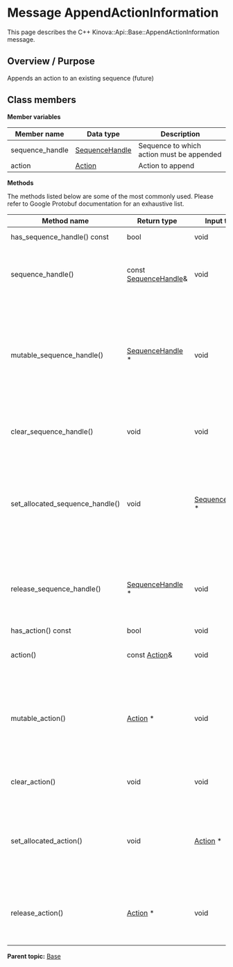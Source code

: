 # Message AppendActionInformation

This page describes the C++ Kinova::Api::Base::AppendActionInformation message.

## Overview / Purpose

Appends an action to an existing sequence \(future\)

## Class members

 **Member variables** 

|Member name|Data type|Description|
|-----------|---------|-----------|
|sequence\_handle| [SequenceHandle](msg_Base_SequenceHandle.md#)|Sequence to which action must be appended|
|action| [Action](msg_Base_Action.md#)|Action to append|

 **Methods** 

The methods listed below are some of the most commonly used. Please refer to Google Protobuf documentation for an exhaustive list.

|Method name|Return type|Input type|Description|
|-----------|-----------|----------|-----------|
|has\_sequence\_handle\(\) const|bool|void|Returns true if sequence\_handle is set.|
|sequence\_handle\(\)|const [SequenceHandle](msg_Base_SequenceHandle.md#)&|void|Returns the current value of sequence\_handle. If sequence\_handle is not set, returns a [SequenceHandle](msg_Base_SequenceHandle.md#) with none of its fields set \(possibly sequence\_handle::default\_instance\(\)\).|
|mutable\_sequence\_handle\(\)| [SequenceHandle](msg_Base_SequenceHandle.md#) \*|void|Returns a pointer to the mutable [SequenceHandle](msg_Base_SequenceHandle.md#) object that stores the field's value. If the field was not set prior to the call, then the returned [SequenceHandle](msg_Base_SequenceHandle.md#) will have none of its fields set \(i.e. it will be identical to a newly-allocated [SequenceHandle](msg_Base_SequenceHandle.md#)\). After calling this, has\_sequence\_handle\(\) will return true and sequence\_handle\(\) will return a reference to the same instance of [SequenceHandle](msg_Base_SequenceHandle.md#).|
|clear\_sequence\_handle\(\)|void|void|Clears the value of the field. After calling this, has\_sequence\_handle\(\) will return false and sequence\_handle\(\) will return the default value.|
|set\_allocated\_sequence\_handle\(\)|void| [SequenceHandle](msg_Base_SequenceHandle.md#) \*|Sets the [SequenceHandle](msg_Base_SequenceHandle.md#) object to the field and frees the previous field value if it exists. If the [SequenceHandle](msg_Base_SequenceHandle.md#) pointer is not NULL, the message takes ownership of the allocated [SequenceHandle](msg_Base_SequenceHandle.md#) object and has\_ [SequenceHandle](msg_Base_SequenceHandle.md#)\(\) will return true. Otherwise, if the sequence\_handle is NULL, the behavior is the same as calling clear\_sequence\_handle\(\).|
|release\_sequence\_handle\(\)| [SequenceHandle](msg_Base_SequenceHandle.md#) \*|void|Releases the ownership of the field and returns the pointer of the [SequenceHandle](msg_Base_SequenceHandle.md#) object. After calling this, caller takes the ownership of the allocated [SequenceHandle](msg_Base_SequenceHandle.md#) object, has\_sequence\_handle\(\) will return false, and sequence\_handle\(\) will return the default value.|
|has\_action\(\) const|bool|void|Returns true if action is set.|
|action\(\)|const [Action](msg_Base_Action.md#)&|void|Returns the current value of action. If action is not set, returns a [Action](msg_Base_Action.md#) with none of its fields set \(possibly action::default\_instance\(\)\).|
|mutable\_action\(\)| [Action](msg_Base_Action.md#) \*|void|Returns a pointer to the mutable [Action](msg_Base_Action.md#) object that stores the field's value. If the field was not set prior to the call, then the returned [Action](msg_Base_Action.md#) will have none of its fields set \(i.e. it will be identical to a newly-allocated [Action](msg_Base_Action.md#)\). After calling this, has\_action\(\) will return true and action\(\) will return a reference to the same instance of [Action](msg_Base_Action.md#).|
|clear\_action\(\)|void|void|Clears the value of the field. After calling this, has\_action\(\) will return false and action\(\) will return the default value.|
|set\_allocated\_action\(\)|void| [Action](msg_Base_Action.md#) \*|Sets the [Action](msg_Base_Action.md#) object to the field and frees the previous field value if it exists. If the [Action](msg_Base_Action.md#) pointer is not NULL, the message takes ownership of the allocated [Action](msg_Base_Action.md#) object and has\_ [Action](msg_Base_Action.md#)\(\) will return true. Otherwise, if the action is NULL, the behavior is the same as calling clear\_action\(\).|
|release\_action\(\)| [Action](msg_Base_Action.md#) \*|void|Releases the ownership of the field and returns the pointer of the [Action](msg_Base_Action.md#) object. After calling this, caller takes the ownership of the allocated [Action](msg_Base_Action.md#) object, has\_action\(\) will return false, and action\(\) will return the default value.|

**Parent topic:** [Base](../references/summary_Base.md)

